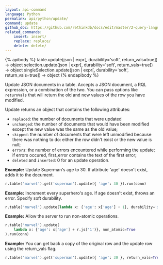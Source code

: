 ```yaml
---
layout: api-command 
language: Python
permalink: api/python/update/
command: update
github_doc: https://github.com/rethinkdb/docs/edit/master/2-query-language/api/python/writing-data/update.md
related_commands:
    insert: insert/
    replace: replace/
    delete: delete/
---
```


{% apibody %}
table.update(json | expr[, durability='soft', return_vals=true]) → object
selection.update(json | expr[, durability='soft', return_vals=true]) → object
singleSelection.update(json | expr[, durability='soft', return_vals=true]) → object
{% endapibody %}

Update JSON documents in a table. Accepts a JSON document, a RQL expression, or a
combination of the two. You can pass options like `returnVals` that will return the old
and new values of the row you have modified. 

Update returns an object that contains the following attributes:

- `replaced`: the number of documents that were updated
- `unchanged`: the number of documents that would have been modified except the new
value was the same as the old value;
- `skipped`: the number of documents that were left unmodified because there was nothing
to do: either the row didn't exist or the new value is null;
- `errors`: the number of errors encountered while performing the update; if errors
occured, first_error contains the text of the first error;
- `deleted` and `inserted`: 0 for an update operation.

__Example:__ Update Superman's age to 30. If attribute 'age' doesn't exist, adds it to
the document.

```py
r.table('marvel').get('superman').update({ 'age': 30 }).run(conn)
```


__Example:__ Increment every superhero's age. If age doesn't exist, throws an error. Specify soft durability.

```py
r.table('marvel').update(lambda x: {'age': x['age'] + 1}, durability='soft').run(conn)
```


__Example:__ Allow the server to run non-atomic operations.

```py
r.table('marvel').update(
    lambda x: {'age': x['age'] + r.js('1')}, non_atomic=True
).run(conn)
```


__Example:__ You can get back a copy of the original row and the update row using the return_vals flag.

```py
r.table('marvel').get('superman').update({ 'age': 30 }, return_vals=True).run(conn)
```

